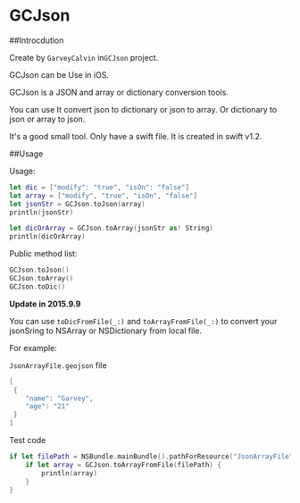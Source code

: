 # GCJson

##Introcdution

Create by `GarveyCalvin` in`GCJson` project.

GCJson can be Use in iOS.

GCJson is a JSON and array or dictionary conversion tools.

You can use It convert json to dictionary or json to array. Or dictionary to json or array to json.

It's a good small tool. Only have a swift file. It is created in swift v1.2.

##Usage

Usage:

```swift
let dic = ["modify": "true", "isOn": "false"]
let array = ["modify", "true", "isOn", "false"]
let jsonStr = GCJson.toJson(array)
println(jsonStr)

let dicOrArray = GCJson.toArray(jsonStr as! String)
println(dicOrArray)
```

Public method list:

```swift
GCJson.toJson()
GCJson.toArray()
GCJson.toDic()
```

**Update in 2015.9.9**

You can use `toDicFromFile(_:)` and `toArrayFromFile(_:)` to convert your jsonSring to NSArray or NSDictionary from local file.

For example:

`JsonArrayFile.geojson` file

```swift
[
 {
    "name": "Garvey",
    "age": "21"
 }
]
```

Test code

```swift
if let filePath = NSBundle.mainBundle().pathForResource("JsonArrayFile", ofType: "geojson") {
    if let array = GCJson.toArrayFromFile(filePath) {
        println(array)
    }
}
```
